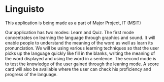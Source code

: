 # Linguisto
This application is being made as a part of Major Project, IT (MSIT) 

Our application has two modes: Learn and Quiz. The first mode concentrates on learning the language through graphics and sound. It will enable people to understand the meaning of the word as well as learn its pronunciation. We will be using various learning techniques so that the user picks up the language quickly like fill in the blanks, writing the meaning of the word displayed and using the word in a sentence. The second mode is to test the knowledge of the user gained through the leaning mode. A score card will also be available where the user can check his proficiency and progress of the language. 

